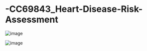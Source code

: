 # -CC69843_Heart-Disease-Risk-Assessment

![image](https://github.com/user-attachments/assets/c1f64056-a19e-49d3-af35-173ab6e62b7f)


![image](https://github.com/user-attachments/assets/69f3c8fc-8cce-4cb8-a715-6ce17180451c)
